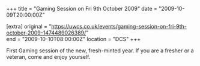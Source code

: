 +++
title = "Gaming Session on Fri 9th October 2009"
date = "2009-10-09T20:00:00Z"

[extra]
original = "https://uwcs.co.uk/events/gaming-session-on-fri-9th-october-2009-1474489026389/"    
end = "2009-10-10T08:00:00Z"
location = "DCS"
+++

First Gaming session of the new, fresh-minted year. If you are a fresher or a veteran, come and enjoy yourself.

